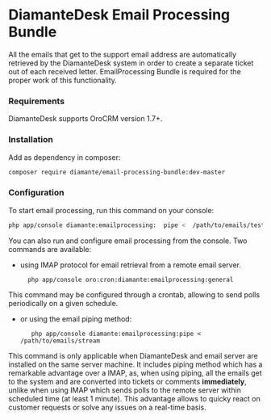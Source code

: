 # DiamanteDesk Email Processing Bundle #

All the emails that get to the support email address are automatically retrieved by the DiamanteDesk system in order to create a  separate ticket out of each received letter. EmailProcessing Bundle is required for the proper work of this functionality.

### Requirements ###

DiamanteDesk supports OroCRM version 1.7+.

### Installation ###

Add as dependency in composer:

```bash
composer require diamante/email-processing-bundle:dev-master
```
### Configuration ###

To start email processing, run this command on your console:
```bash
php app/console diamante:emailprocessing:  pipe <  /path/to/emails/test-email.eml
```

You can also run and configure email processing from the console. Two commands are available:

* using IMAP protocol for email retrieval from a remote email server.

        php app/console oro:cron:diamante:emailprocessing:general

This command may be configured through a crontab, allowing to send polls periodically on a given schedule.

* or using the email piping method:

         php app/console diamante:emailprocessing:pipe <  /path/to/emails/stream

This command is only applicable when DiamanteDesk and email server are installed on the same server machine. It includes piping method which has a remarkable advantage over a IMAP, as,  when using piping, all the emails get to the system and are converted into tickets or comments **immediately**, unlike when using IMAP which sends polls to the remote server within scheduled time (at least 1 minute). This advantage allows to quicky react on customer requests or solve any issues on a real-time basis.